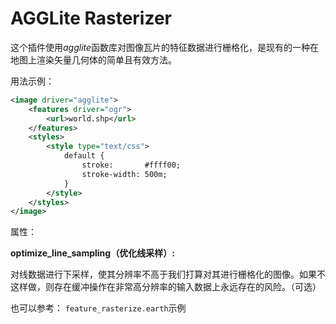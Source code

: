 # AGGLite Rasterizer
这个插件使用*agglite*函数库对图像瓦片的特征数据进行栅格化，是现有的一种在地图上渲染矢量几何体的简单且有效方法。

用法示例：
```XML
<image driver="agglite">
    <features driver="ogr">
        <url>world.shp</url>
    </features>
    <styles>
        <style type="text/css">
            default {
                stroke:       #ffff00;
                stroke-width: 500m;
            }
        </style>
    </styles>
</image>
```
属性：

**optimize_line_sampling（优化线采样）:**

  对线数据进行下采样，使其分辨率不高于我们打算对其进行栅格化的图像。如果不这样做，则存在缓冲操作在非常高分辨率的输入数据上永远存在的风险。（可选）
  
也可以参考：
  `feature_rasterize.earth`示例
